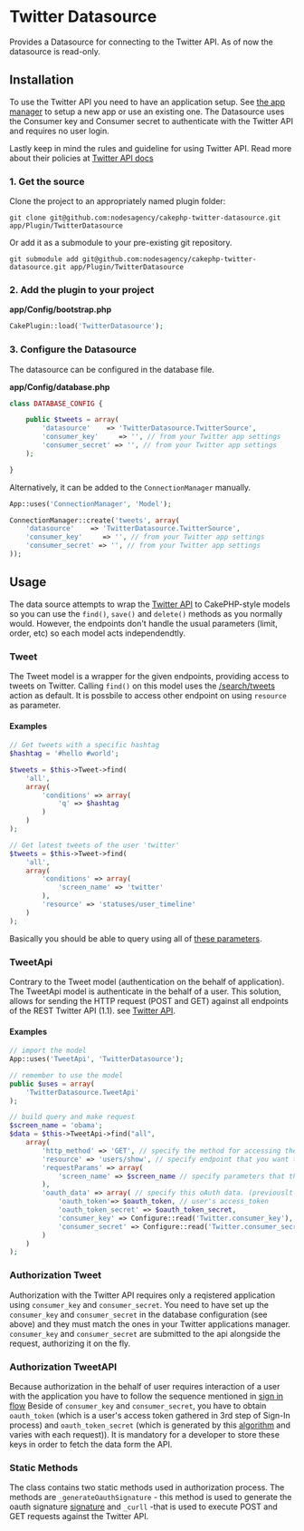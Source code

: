 # Twitter Datasource

Provides a Datasource for connecting to the Twitter API. As of now the datasource is read-only.

## Installation

To use the Twitter API you need to have an application setup. See [the app manager](https://dev.twitter.com/apps) to setup a new app or use an existing one. The Datasource uses the Consumer key and Consumer secret to authenticate with the Twitter API and requires no user login.

Lastly keep in mind the rules and guideline for using Twitter API. Read more about their policies at [Twitter API docs](https://dev.twitter.com/docs)

### 1. Get the source

Clone the project to an appropriately named plugin folder:
```
git clone git@github.com:nodesagency/cakephp-twitter-datasource.git app/Plugin/TwitterDatasource
```

Or add it as a submodule to your pre-existing git repository.
```
git submodule add git@github.com:nodesagency/cakephp-twitter-datasource.git app/Plugin/TwitterDatasource
```

### 2. Add the plugin to your project

**app/Config/bootstrap.php**
```php
CakePlugin::load('TwitterDatasource');
```

### 3. Configure the Datasource

The datasource can be configured in the database file.

**app/Config/database.php**
```php
class DATABASE_CONFIG {

	public $tweets = array(
		'datasource'    => 'TwitterDatasource.TwitterSource',
		'consumer_key'     => '', // from your Twitter app settings
		'consumer_secret' => '', // from your Twitter app settings
	);

}
```

Alternatively, it can be added to the ```ConnectionManager``` manually.

```php
App::uses('ConnectionManager', 'Model');

ConnectionManager::create('tweets', array(
	'datasource'    => 'TwitterDatasource.TwitterSource',
	'consumer_key'     => '', // from your Twitter app settings
	'consumer_secret' => '', // from your Twitter app settings
));
```

## Usage

The data source attempts to wrap the [Twitter API](https://dev.twitter.com/docs/api/1.1/) to CakePHP-style models so you can use the ```find()```, ```save()``` and ```delete()``` methods as you normally would. However, the endpoints don't handle the usual parameters (limit, order, etc) so each model acts independendtly.

### Tweet

The Tweet model is a wrapper for the given endpoints, providing access to tweets on Twitter. Calling ```find()``` on this model uses the [/search/tweets](https://dev.twitter.com/docs/api/1.1/get/search/tweets) action as default. It is possbile to access other endpoint on using ```resource``` as parameter.

#### Examples


```php
// Get tweets with a specific hashtag
$hashtag = '#hello #world';

$tweets = $this->Tweet->find(
	'all',
	array(
		'conditions' => array(
			'q' => $hashtag
		)
	)
);

// Get latest tweets of the user 'twitter'
$tweets = $this->Tweet->find(
	'all',
	array(
		'conditions' => array(
			'screen_name' => 'twitter'
		),
		'resource' => 'statuses/user_timeline'
	)
);
```

Basically you should be able to query using all of [these parameters](https://dev.twitter.com/docs/api/1.1/get/search/tweets).

### TweetApi

Contrary to the Tweet model (authentication on the behalf of application). The TweetApi model is authenticate in the behalf of a user. This solution, allows for sending the HTTP request (POST and GET)
against all endpoints of the REST Twitter API (1.1). see [Twitter API](https://dev.twitter.com/docs/api/1.1).

#### Examples
```php
// import the model
App::uses('TweetApi', 'TwitterDatasource');

// remember to use the model
public $uses = array(
	'TwitterDatasource.TweetApi'
);

// build query and make request
$screen_name = 'obama';
$data = $this->TweetApi->find("all",
	array(
		'http_method' => 'GET', // specify the method for accessing the endpoint. It has to be UPERCASE!
		'resource' => 'users/show', // specify endpoint that you want to reach
		'requestParams' => array(
			'screen_name' => $screen_name // specify parameters that the request can handle (check API documentaion)
		),
		'oauth_data' => array( // specify this oAuth data. (previouslt retrived in the authentication proccess)
			'oauth_token'=> $oauth_token, // user's access_token
			'oauth_token_secret' => $oauth_token_secret,
			'consumer_key' => Configure::read('Twitter.consumer_key'), // value taken form the app's settings https://dev.twitter.com/apps/
			'consumer_secret' => Configure::read('Twitter.consumer_secret') // value taken form the app's settings https://dev.twitter.com/apps/
		)
	)
);
```

### Authorization Tweet

Authorization with the Twitter API requires only a reqistered application using ```consumer_key``` and ```consumer_secret```. You need to have set up the ```consumer_key``` and ```consumer_secret``` in the database configuration (see above) and they must match the ones in your Twitter applications manager. ```consumer_key``` and ```consumer_secret``` are submitted to the api alongside the request, authorizing it on the fly.

### Authorization TweetAPI

Because authorization in the behalf of user requires interaction of a user with the application you have to follow the sequence mentioned in [sign in flow](https://dev.twitter.com/docs/auth/implementing-sign-twitter)
Beside of ```consumer_key``` and ```consumer_secret```, you have to obtain ```oauth_token``` (which is a user's access token gathered in 3rd step of Sign-In process) and ```oauth_token_secret``` (which is generated by this [algorithm](https://dev.twitter.com/docs/auth/creating-signature)
and varies with each request)). It is mandatory for a developer to store these keys in order to fetch the data form the API.

### Static Methods
The class contains two static methods used in authorization process. The methods are ```_generateOauthSignature``` - this method is used to generate the oauth signature [signature](https://dev.twitter.com/docs/auth/creating-signature)
and ```_curll``` -that is used to execute POST and GET requests against the Twitter API.